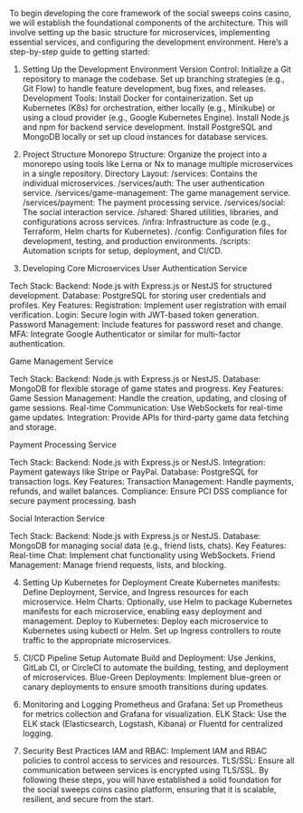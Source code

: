 To begin developing the core framework of the social sweeps coins casino, we will establish the foundational components of the architecture. This will involve setting up the basic structure for microservices, implementing essential services, and configuring the development environment. Here’s a step-by-step guide to getting started:

1. Setting Up the Development Environment
Version Control:
Initialize a Git repository to manage the codebase.
Set up branching strategies (e.g., Git Flow) to handle feature development, bug fixes, and releases.
Development Tools:
Install Docker for containerization.
Set up Kubernetes (K8s) for orchestration, either locally (e.g., Minikube) or using a cloud provider (e.g., Google Kubernetes Engine).
Install Node.js and npm for backend service development.
Install PostgreSQL and MongoDB locally or set up cloud instances for database services.

2. Project Structure
Monorepo Structure:
Organize the project into a monorepo using tools like Lerna or Nx to manage multiple microservices in a single repository.
Directory Layout:
/services: Contains the individual microservices.
/services/auth: The user authentication service.
/services/game-management: The game management service.
/services/payment: The payment processing service.
/services/social: The social interaction service.
/shared: Shared utilities, libraries, and configurations across services.
/infra: Infrastructure as code (e.g., Terraform, Helm charts for Kubernetes).
/config: Configuration files for development, testing, and production environments.
/scripts: Automation scripts for setup, deployment, and CI/CD.

3. Developing Core Microservices
User Authentication Service

Tech Stack:
Backend: Node.js with Express.js or NestJS for structured development.
Database: PostgreSQL for storing user credentials and profiles.
Key Features:
Registration: Implement user registration with email verification.
Login: Secure login with JWT-based token generation.
Password Management: Include features for password reset and change.
MFA: Integrate Google Authenticator or similar for multi-factor authentication.

Game Management Service

Tech Stack:
Backend: Node.js with Express.js or NestJS.
Database: MongoDB for flexible storage of game states and progress.
Key Features:
Game Session Management: Handle the creation, updating, and closing of game sessions.
Real-time Communication: Use WebSockets for real-time game updates.
Integration: Provide APIs for third-party game data fetching and storage.

Payment Processing Service

Tech Stack:
Backend: Node.js with Express.js or NestJS.
Integration: Payment gateways like Stripe or PayPal.
Database: PostgreSQL for transaction logs.
Key Features:
Transaction Management: Handle payments, refunds, and wallet balances.
Compliance: Ensure PCI DSS compliance for secure payment processing.
bash

Social Interaction Service

Tech Stack:
Backend: Node.js with Express.js or NestJS.
Database: MongoDB for managing social data (e.g., friend lists, chats).
Key Features:
Real-time Chat: Implement chat functionality using WebSockets.
Friend Management: Manage friend requests, lists, and blocking.

4. Setting Up Kubernetes for Deployment
Create Kubernetes manifests:
Define Deployment, Service, and Ingress resources for each microservice.
Helm Charts:
Optionally, use Helm to package Kubernetes manifests for each microservice, enabling easy deployment and management.
Deploy to Kubernetes:
Deploy each microservice to Kubernetes using kubectl or Helm.
Set up Ingress controllers to route traffic to the appropriate microservices.

5. CI/CD Pipeline Setup
Automate Build and Deployment:
Use Jenkins, GitLab CI, or CircleCI to automate the building, testing, and deployment of microservices.
Blue-Green Deployments:
Implement blue-green or canary deployments to ensure smooth transitions during updates.

6. Monitoring and Logging
Prometheus and Grafana: Set up Prometheus for metrics collection and Grafana for visualization.
ELK Stack: Use the ELK stack (Elasticsearch, Logstash, Kibana) or Fluentd for centralized logging.

7. Security Best Practices
IAM and RBAC: Implement IAM and RBAC policies to control access to services and resources.
TLS/SSL: Ensure all communication between services is encrypted using TLS/SSL.
By following these steps, you will have established a solid foundation for the social sweeps coins casino platform, ensuring that it is scalable, resilient, and secure from the start.






